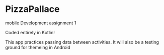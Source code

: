 # PizzaPallace
mobile Development assignment 1

Coded entirely in Kotlin! 

This app practices passing data between activities. It will also be a testing ground for themeing in Android
